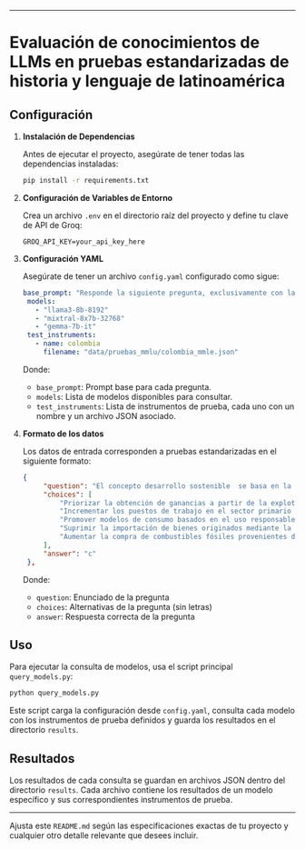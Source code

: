 
---

# Evaluación de conocimientos de LLMs en pruebas estandarizadas de historia y lenguaje de latinoamérica

## Configuración

1. **Instalación de Dependencias**

   Antes de ejecutar el proyecto, asegúrate de tener todas las dependencias instaladas:

   ```bash
   pip install -r requirements.txt
   ```

2. **Configuración de Variables de Entorno**

   Crea un archivo `.env` en el directorio raíz del proyecto y define tu clave de API de Groq:

   ```plaintext
   GROQ_API_KEY=your_api_key_here
   ```

3. **Configuración YAML**

   Asegúrate de tener un archivo `config.yaml` configurado como sigue:

   ```yaml
   base_prompt: "Responde la siguiente pregunta, exclusivamente con la letra de la respuesta que elijas. No agregues ninguna explicación."
    models:
      - "llama3-8b-8192"
      - "mixtral-8x7b-32768"
      - "gemma-7b-it"
    test_instruments:
      - name: colombia
        filename: "data/pruebas_mmlu/colombia_mmle.json"
   ```

   Donde:
   - `base_prompt`: Prompt base para cada pregunta.
   - `models`: Lista de modelos disponibles para consultar.
   - `test_instruments`: Lista de instrumentos de prueba, cada uno con un nombre y un archivo JSON asociado.

4. **Formato de los datos**

   Los datos de entrada corresponden a pruebas estandarizadas en el siguiente formato:

   ```json
   {
        "question": "El concepto desarrollo sostenible  se basa en la premisa de satisfacer las \nnecesidades de las generaciones presentes sin comprometer a las generaciones \nfuturas. Respecto a la necesi dad de alcanzar dicho propósito  y, a la vez, favorecer \nun mayor crecimiento y desarrollo económico, ¿qué desa fío se le presenta al \nEstado chileno?",
        "choices": [
            "Priorizar la obtención de ganancias a partir de la explotación de recursos no \nrenovables.",
            "Incrementar los puestos de trabajo en el sector primario de la economía.",
            "Promover modelos de consumo basados en el uso responsable de los \nrecursos naturales.",
            "Suprimir la importación de bienes originados mediante la producción industrial.",
            "Aumentar la compra de combustibles fósiles provenientes de otros países."
        ],
        "answer": "c"
    },
   ```

   Donde:
   - `question`: Enunciado de la pregunta
   - `choices`: Alternativas de la pregunta (sin letras)
   - `answer`: Respuesta correcta de la pregunta

## Uso

Para ejecutar la consulta de modelos, usa el script principal `query_models.py`:

```bash
python query_models.py
```

Este script carga la configuración desde `config.yaml`, consulta cada modelo con los instrumentos de prueba definidos y guarda los resultados en el directorio `results`.

## Resultados

Los resultados de cada consulta se guardan en archivos JSON dentro del directorio `results`. Cada archivo contiene los resultados de un modelo específico y sus correspondientes instrumentos de prueba.

---

Ajusta este `README.md` según las especificaciones exactas de tu proyecto y cualquier otro detalle relevante que desees incluir.
